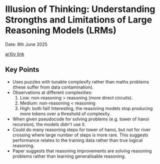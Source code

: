 # Illusion of Thinking: Understanding Strongths and Limitations of Large Reasoning Models (LRMs)

Date: 8th June 2025

[arXiv link](https://arxiv.org/abs/2506.06941)

## Key Points
- Uses puzzles with tunable complexify rather than maths problems (these suffer from data contamination).
- Observations at different complexities:
    1. Low: non-reasoning > reasoning (more direct circuits).
    2. Medium: non-reasoning < reasoning
    3. High: both fail! Interesting, the reasoning models stop producing more tokens over a threshold of complexity.
- When given pseudocode for solving problems (e.g. tower of hanoi recursion), the models didn't use it.
- Could do many reasoning steps for tower of hanoi, but not for river crossing where large number of steps is more rare. 
This suggests performance relates to the training data rather than true logical reasoning.
- Paper suggests that reasoning improvements are solving reasoning problems rather than learning generalisable reasoning.

